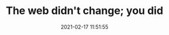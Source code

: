 ---
date: 2021-02-17 11:51:55
link:
  source: pocket
  source_url: https://getpocket.com
  text: The web didn't change; you did
  url: https://remysharp.com/2021/02/11/the-web-didnt-change-you-did
source: pocket
syndicated:
- type: pocket
  url: https://remysharp.com/2021/02/11/the-web-didnt-change-you-did
- type: mastodon
  url: https://mastodon.technology/users/roytang/statuses/105746479034122845
- type: twitter
  url: https://twitter.com/roytang/statuses/1362008972887162884/
title: The web didn't change; you did
---